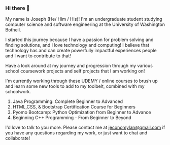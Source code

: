 ### Hi there 👋

My name is Joseph (He/ Him / His)! I'm an undergraduate student studying computer science and software engineering at the University of Washington Bothell.

I started this journey because I have a passion for problem solving and finding solutions, and I love technology and computing! I believe that technology has and can create powerfully impactful experiences people and I want to contribute to that!

Have a look around at my journey and progression through my various school coursework projects and self projects that I am working on!

I'm currently working through these UDEMY / online courses to brush up and learn some new tools to add to my toolbelt, combined with my schoolwork.
  1. Java Programming: Complete Beginner to Advanced
  2. HTML,CSS, & Bootstrap Certification Course for Beginners
  3. Pyomo Bootcamp: Python Optimization from Beginner to Advance
  4. Beginning C++ Programming - From Beginner to Beyond

I'd love to talk to you more. Please contact me at jeconomylan@gmail.com if you have any questions regarding my work, or just want to chat and collaborate!

<!--
**josephelan/josephelan** is a ✨ _special_ ✨ repository because its `README.md` (this file) appears on your GitHub profile.

Here are some ideas to get you started:

- 🔭 I’m currently working on ...
- 🌱 I’m currently learning ...
- 👯 I’m looking to collaborate on ...
- 🤔 I’m looking for help with ...
- 💬 Ask me about ...
- 📫 How to reach me: ...
- 😄 Pronouns: ...
- ⚡ Fun fact: ...
-->
